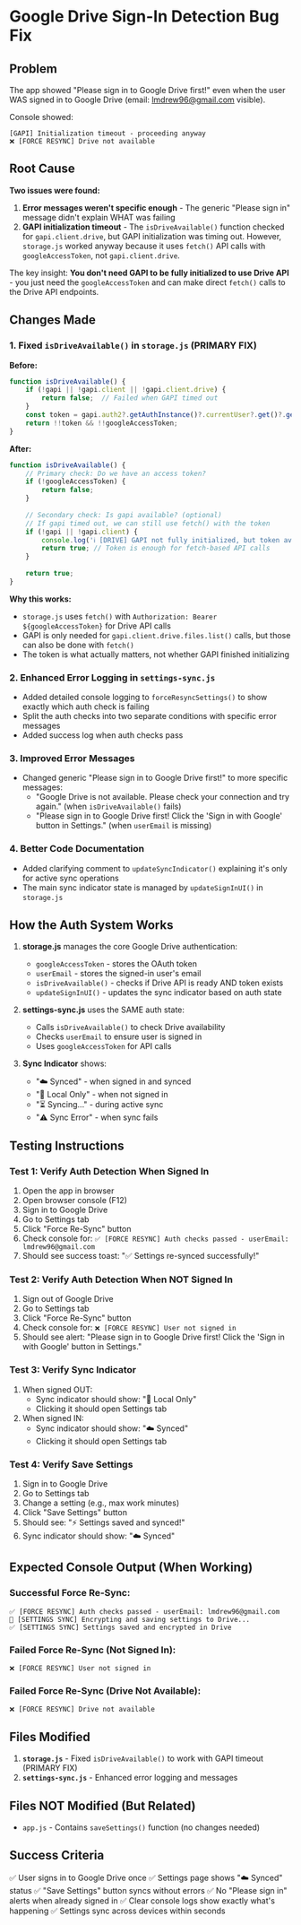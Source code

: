 # Google Drive Sign-In Detection Bug Fix

## Problem
The app showed "Please sign in to Google Drive first!" even when the user WAS signed in to Google Drive (email: lmdrew96@gmail.com visible).

Console showed:
```
[GAPI] Initialization timeout - proceeding anyway
❌ [FORCE RESYNC] Drive not available
```

## Root Cause
**Two issues were found:**

1. **Error messages weren't specific enough** - The generic "Please sign in" message didn't explain WHAT was failing
2. **GAPI initialization timeout** - The `isDriveAvailable()` function checked for `gapi.client.drive`, but GAPI initialization was timing out. However, `storage.js` worked anyway because it uses `fetch()` API calls with `googleAccessToken`, not `gapi.client.drive`.

The key insight: **You don't need GAPI to be fully initialized to use Drive API** - you just need the `googleAccessToken` and can make direct `fetch()` calls to the Drive API endpoints.

## Changes Made

### 1. Fixed `isDriveAvailable()` in `storage.js` (PRIMARY FIX)
**Before:**
```javascript
function isDriveAvailable() {
    if (!gapi || !gapi.client || !gapi.client.drive) {
        return false;  // Failed when GAPI timed out
    }
    const token = gapi.auth2?.getAuthInstance()?.currentUser?.get()?.getAuthResponse()?.access_token;
    return !!token && !!googleAccessToken;
}
```

**After:**
```javascript
function isDriveAvailable() {
    // Primary check: Do we have an access token?
    if (!googleAccessToken) {
        return false;
    }
    
    // Secondary check: Is gapi available? (optional)
    // If gapi timed out, we can still use fetch() with the token
    if (!gapi || !gapi.client) {
        console.log('ℹ️ [DRIVE] GAPI not fully initialized, but token available - using fetch fallback');
        return true; // Token is enough for fetch-based API calls
    }
    
    return true;
}
```

**Why this works:**
- `storage.js` uses `fetch()` with `Authorization: Bearer ${googleAccessToken}` for Drive API calls
- GAPI is only needed for `gapi.client.drive.files.list()` calls, but those can also be done with `fetch()`
- The token is what actually matters, not whether GAPI finished initializing

### 2. Enhanced Error Logging in `settings-sync.js`
- Added detailed console logging to `forceResyncSettings()` to show exactly which auth check is failing
- Split the auth checks into two separate conditions with specific error messages
- Added success log when auth checks pass

### 3. Improved Error Messages
- Changed generic "Please sign in to Google Drive first!" to more specific messages:
  - "Google Drive is not available. Please check your connection and try again." (when `isDriveAvailable()` fails)
  - "Please sign in to Google Drive first! Click the 'Sign in with Google' button in Settings." (when `userEmail` is missing)

### 4. Better Code Documentation
- Added clarifying comment to `updateSyncIndicator()` explaining it's only for active sync operations
- The main sync indicator state is managed by `updateSignInUI()` in `storage.js`

## How the Auth System Works

1. **storage.js** manages the core Google Drive authentication:
   - `googleAccessToken` - stores the OAuth token
   - `userEmail` - stores the signed-in user's email
   - `isDriveAvailable()` - checks if Drive API is ready AND token exists
   - `updateSignInUI()` - updates the sync indicator based on auth state

2. **settings-sync.js** uses the SAME auth state:
   - Calls `isDriveAvailable()` to check Drive availability
   - Checks `userEmail` to ensure user is signed in
   - Uses `googleAccessToken` for API calls

3. **Sync Indicator** shows:
   - "☁️ Synced" - when signed in and synced
   - "💾 Local Only" - when not signed in
   - "⏳ Syncing..." - during active sync
   - "⚠️ Sync Error" - when sync fails

## Testing Instructions

### Test 1: Verify Auth Detection When Signed In
1. Open the app in browser
2. Open browser console (F12)
3. Sign in to Google Drive
4. Go to Settings tab
5. Click "Force Re-Sync" button
6. Check console for: `✅ [FORCE RESYNC] Auth checks passed - userEmail: lmdrew96@gmail.com`
7. Should see success toast: "✅ Settings re-synced successfully!"

### Test 2: Verify Auth Detection When NOT Signed In
1. Sign out of Google Drive
2. Go to Settings tab
3. Click "Force Re-Sync" button
4. Check console for: `❌ [FORCE RESYNC] User not signed in`
5. Should see alert: "Please sign in to Google Drive first! Click the 'Sign in with Google' button in Settings."

### Test 3: Verify Sync Indicator
1. When signed OUT:
   - Sync indicator should show: "💾 Local Only"
   - Clicking it should open Settings tab
2. When signed IN:
   - Sync indicator should show: "☁️ Synced"
   - Clicking it should open Settings tab

### Test 4: Verify Save Settings
1. Sign in to Google Drive
2. Go to Settings tab
3. Change a setting (e.g., max work minutes)
4. Click "Save Settings" button
5. Should see: "⚡ Settings saved and synced!"
6. Sync indicator should show: "☁️ Synced"

## Expected Console Output (When Working)

### Successful Force Re-Sync:
```
✅ [FORCE RESYNC] Auth checks passed - userEmail: lmdrew96@gmail.com
💾 [SETTINGS SYNC] Encrypting and saving settings to Drive...
✅ [SETTINGS SYNC] Settings saved and encrypted in Drive
```

### Failed Force Re-Sync (Not Signed In):
```
❌ [FORCE RESYNC] User not signed in
```

### Failed Force Re-Sync (Drive Not Available):
```
❌ [FORCE RESYNC] Drive not available
```

## Files Modified
1. **`storage.js`** - Fixed `isDriveAvailable()` to work with GAPI timeout (PRIMARY FIX)
2. **`settings-sync.js`** - Enhanced error logging and messages

## Files NOT Modified (But Related)
- `app.js` - Contains `saveSettings()` function (no changes needed)

## Success Criteria
✅ User signs in to Google Drive once
✅ Settings page shows "☁️ Synced" status
✅ "Save Settings" button syncs without errors
✅ No "Please sign in" alerts when already signed in
✅ Clear console logs show exactly what's happening
✅ Settings sync across devices within seconds
